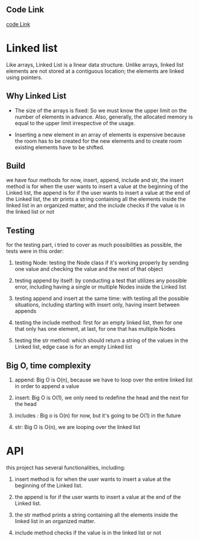 ## Code Link

[code Link](linked_list/linked_list.py)

# Linked list

Like arrays, Linked List is a linear data structure. Unlike arrays, linked list elements are not stored at a contiguous location; the elements are linked using pointers.

## Why Linked List

* The size of the arrays is fixed: So we must know the upper limit on the number of elements in advance. Also, generally, the allocated memory is equal to the upper limit irrespective of the usage. 

* Inserting a new element in an array of elements is expensive because the room has to be created for the new elements and to create room existing elements have to be shifted. 

[//]: # (reference from geeksforgeeks.org)

## Build

we have four methods for now, insert, append, include and str, the insert method is for when the user wants to insert a value at the beginning of the Linked list, the append is for if the user wants to insert a value at the end of the Linked list, the str prints a string containing all the elements inside the linked list in an organized matter, and the include checks if the value is in the linked list or not

## Testing

for the testing part, i tried to cover as much possibilities as possible, the tests were in this order:

1. testing Node: testing the Node class if it's working properly by sending one value and checking the value and the next of that object

2. testing append by itself: by conducting a test that utilizes any possible error, including having a single or multiple Nodes inside the Linked list

3. testing append and insert at the same time: with testing all the possible situations, including starting with insert only, having insert between appends

4. testing the include method: first for an empty linked list, then for one that only has one element, at last, for one that has multiple Nodes

5. testing the str method: which should return a string of the values in the Linked list, edge case is for an empty Linked list

## Big O, time complexity

1. append: Big O is O(n), because we have to loop over the entire linked list in order to append a value

2. insert: Big O is O(1), we only need to redefine the head and the next for the head

3. includes : Big o is O(n) for now, but it's going to be O(1) in the future 

4. str: Big O is O(n), we are looping over the linked list

# API

this project has several functionalities, including:

1. insert method is for when the user wants to insert a value at the beginning of the Linked list.

2. the append is for if the user wants to insert a value at the end of the Linked list.

3. the str method prints a string containing all the elements inside the linked list in an organized matter.

4. include method checks if the value is in the linked list or not